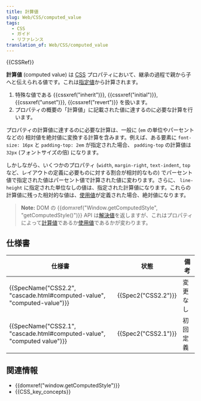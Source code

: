 ```yaml
---
title: 計算値
slug: Web/CSS/computed_value
tags:
  - CSS
  - ガイド
  - リファレンス
translation_of: Web/CSS/computed_value
---
```

{{CSSRef}}

**計算値** (computed value) は [CSS](/ja/docs/Web/CSS) プロパティにおいて、継承の過程で親から子へと伝えられる値です。これは[指定値](/ja/docs/Web/CSS/specified_value)から計算されます。

1.  特殊な値である {{cssxref("inherit")}}, {{cssxref("initial")}}, {{cssxref("unset")}}, {{cssxref("revert")}} を扱います。
2.  プロパティの概要の「計算値」に記載された値に達するのに必要な計算を行います。

プロパティの計算値に達するのに必要な計算は、一般に (`em` の単位やパーセントなどの) 相対値を絶対値に変換する計算を含みます。例えば、ある要素に `font-size: 16px` と `padding-top: 2em` が指定された場合、 `padding-top` の計算値は `32px` (フォントサイズの倍) になります。

しかしながら、いくつかのプロパティ (`width`, `margin-right`, `text-indent`, `top` など、レイアウトの定義に必要ものに対する割合が相対的なもの) でパーセント値で指定された値はパーセント値で計算された値に変わります。さらに、 `line-height` に指定された単位なしの値は、指定された計算値になります。これらの計算値に残った相対的な値は、[使用値](/ja/docs/Web/CSS/used_value)が定義された場合、絶対値になります。

> **Note:** DOM の {{domxref("Window.getComputedStyle", "getComputedStyle()")}} API は[解決値](/ja/docs/Web/CSS/resolved_value)を返しますが、これはプロパティによって[計算値](/ja/docs/Web/CSS/computed_value)であるか[使用値](/ja/docs/Web/CSS/used_value)であるかが変わります。

<h2 id="Specifications" name="Specifications">仕様書</h2>

<table class="standard-table">
  <thead>
    <tr>
      <th scope="col">仕様書</th>
      <th scope="col">状態</th>
      <th scope="col">備考</th>
    </tr>
  </thead>
  <tbody>
    <tr>
      <td>
        {{SpecName("CSS2.2", "cascade.html#computed-value", "computed-value")}}
      </td>
      <td>{{Spec2("CSS2.2")}}</td>
      <td>変更なし</td>
    </tr>
    <tr>
      <td>
        {{SpecName("CSS2.1", "cascade.html#computed-value", "computed value")}}
      </td>
      <td>{{Spec2("CSS2.1")}}</td>
      <td>初回定義</td>
    </tr>
  </tbody>
</table>

## 関連情報

- {{domxref("window.getComputedStyle")}}
- {{CSS_key_concepts}}
